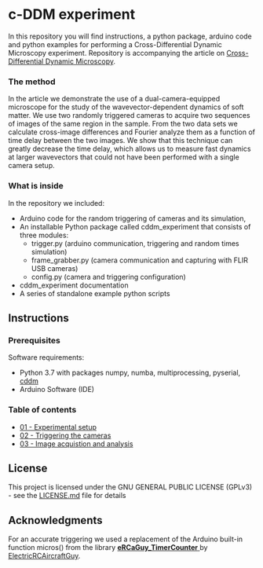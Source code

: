 # c-DDM experiment
In this repository you will find instructions, a python package, arduino code and python examples for performing a Cross-Differential Dynamic Microscopy experiment. Repository is accompanying the article on [Cross-Differential Dynamic Microscopy](https://pubs.rsc.org/en/content/articlelanding/2019/sm/c9sm00121b#!divAbstract).

### The method

In the article we demonstrate the use of a dual-camera-equipped microscope for the study of the wavevector-dependent dynamics of soft matter. We use two randomly triggered cameras to acquire two sequences of images of the same region in the sample. From the two data sets we calculate cross-image differences and Fourier analyze them as a function of time delay between the two images. We show that this technique can greatly decrease the time delay, which allows us to measure fast dynamics at larger wavevectors that could not have been performed with a single camera setup.

### What is inside

In the repository we included:
* Arduino code for the random triggering of cameras and its simulation,
* An installable Python package called cddm_experiment that consists of three modules:
	* trigger.py (arduino communication, triggering and random times simulation)
	* frame_grabber.py (camera communication and capturing with FLIR USB cameras)
	* config.py (camera and triggering configuration)
* cddm_experiment documentation
* A series of standalone example python scripts

## Instructions

### Prerequisites

Software requirements:
* Python 3.7 with packages numpy, numba, multiprocessing, pyserial, [cddm](https://github.com/IJSComplexMatter/cddm)
* Arduino Software (IDE)

### Table of contents

- [01 - Experimental setup](/01-experimental-setup.md)
- [02 - Triggering the cameras](/02-camera-triggering.md)
- [03 - Image acquistion and analysis](/03-acquisition-and-analysis.md)

## License

This project is licensed under the  GNU GENERAL PUBLIC LICENSE (GPLv3) - see the [LICENSE.md](LICENSE.md) file for details

## Acknowledgments

For an accurate triggering we used a replacement of the Arduino built-in function micros() from the library [**eRCaGuy_TimerCounter** ](https://github.com/ElectricRCAircraftGuy/eRCaGuy_TimerCounter) by [ElectricRCAircraftGuy](https://github.com/ElectricRCAircraftGuy).
